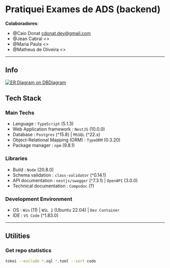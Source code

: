 # Pratiquei Exames de ADS (backend)

**Colaboradores**: 
  - @Caio Donat <cdonat.dev@gmail.com>
  - @Jean Cabral <>
  - @Maria Paula <>
  - @Matheus de Oliveira <>

---

## Info

[![ER Diagram on DBDiagram](public/pratiquei-exame-der-v0.2.0.png)](https://dbdiagram.io/embed/65e6865ecd45b569fb853dba)

## Tech Stack

### Main Techs

-   Language : `TypeScript` (5.1.3)
-   Web Application framework : `NestJS` (10.0.0)
-   Database : `Postgres` (^15.8) | `MSSQL` (^22.x)
-   Object-Relational Mapping (ORM) : `TypeORM` (0.3.20)
-   Package manager : `npm` (9.8.1)

### Libraries

-   Build : `Node` (20.8.0)
-   Schema validation : `class-validator` (^0.14.1)
-   API documentation : `nestjs/swagger` (^7.3.1) | `OpenAPI` (3.0.0)
-   Technical documentation : `Compodoc` (?)

### Development Environment

-   OS : `Win` (11) | `WSL 2` (Ubuntu 22.04) | `Dev Container`
-   IDE : `VS Code` (^1.83.0)

---

## Utilities

### Get repo statistics

```bash
tokei --exclude *.sql *.toml --sort code
```